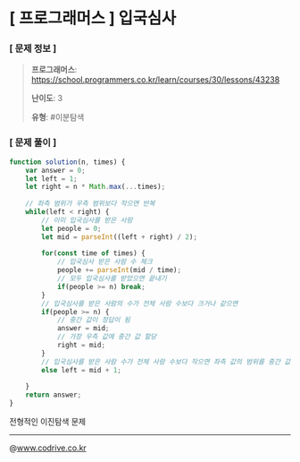 # [ 프로그래머스 ] 입국심사

### [ 문제 정보 ]
> **프로그래머스**: https://school.programmers.co.kr/learn/courses/30/lessons/43238
> 
> **난이도**: 3
>
> **유형**: #이분탐색


### [ 문제 풀이 ]
```JavaScript
function solution(n, times) {
    var answer = 0;
    let left = 1;
    let right = n * Math.max(...times);
    
    // 좌측 범위가 우측 범위보다 작으면 반복
    while(left < right) {
        // 이미 입국심사를 받은 사람
        let people = 0;
        let mid = parseInt((left + right) / 2);
        
        for(const time of times) {
            // 입국심사 받은 사람 수 체크
            people += parseInt(mid / time);
            // 모두 입국심사를 받았으면 끝내기
            if(people >= n) break;
        }
        // 입국심사를 받은 사람의 수가 전체 사람 수보다 크거나 같으면
        if(people >= n) {
            // 중간 값이 정답이 됨
            answer = mid;
            // 가장 우측 값에 중간 값 할당
            right = mid;
        } 
        // 입국심사를 받은 사람 수가 전체 사람 수보다 작으면 좌측 값의 범위를 중간 값의 다음 값으로 조정
        else left = mid + 1;
        
    }
    return answer;
}
```
전형적인 이진탐색 문제


---
@www.codrive.co.kr